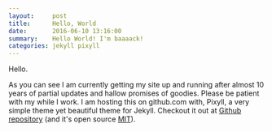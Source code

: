 ```yaml
---
layout:     post
title:      Hello, World
date:       2016-06-10 13:16:00
summary:    Hello World! I'm baaaack!
categories: jekyll pixyll
---
```


Hello.

As you can see I am currently getting my site up and running after almost 10 years of partial updates and hallow promises of goodies.  Please be patient with my while I work.  I am hosting this on github.com with, Pixyll, a very simple theme yet beautiful theme for Jekyll.  Checkout it out at [Github repository](https://github.com/johnotander/pixyll) (and it's open source [MIT](http://opensource.org/licenses/MIT)).
